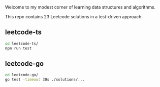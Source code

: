 Welcome to my modest corner of learning data structures and algorithms.

This repo contains 23 Leetcode solutions in a test-driven approach.

## leetcode-ts

```sh
cd leetcode-ts/
npm run test
```

## leetcode-go

```sh
cd leetcode-go/
go test -timeout 30s ./solutions/...
```
